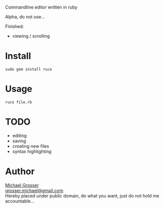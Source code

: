 Commandline editor written in ruby

Alpha, do not use...

Finished:
 - viewing / scrolling

Install
=======
    sudo gem install ruco

Usage
=====
    ruco file.rb

TODO
=====
 - editing
 - saving
 - creating new files
 - syntax highlighting


Author
======
[Michael Grosser](http://grosser.it)  
grosser.michael@gmail.com  
Hereby placed under public domain, do what you want, just do not hold me accountable...
